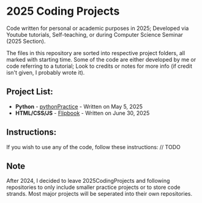 # 2025 Coding Projects
Code written for personal or academic purposes in 2025; Developed via Youtube tutorials, Self-teaching, or during Computer Science Seminar (2025 Section). 

The files in this repository are sorted into respective project folders, all marked with starting time. Some of the code are either developed by me or code referring to a tutorial; Look to credits or notes for more info (if credit isn't given, I probably wrote it). 

## Project List:
* **Python** - [pythonPractice](https://github.com/EmperorMurfy/2025CodingProjects/tree/main/pythonPractice) - Written on May 5, 2025
* **HTML/CSS/JS** - [Flipbook](https://github.com/EmperorMurfy/2025CodingProjects/tree/main/Flipbook) - Written on June 30, 2025


## Instructions:
If you wish to use any of the code, follow these instructions:
// TODO 

## Note
After 2024, I decided to leave 2025CodingProjects and following repositories to only include smaller practice projects or to store code strands. Most major projects will be seperated into their own repositories.
